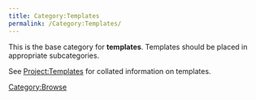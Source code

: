 ```yaml
---
title: Category:Templates
permalink: /Category:Templates/
---
```


This is the base category for **templates**. Templates should be placed
in appropriate subcategories.

See [Project:Templates](Project:Templates.md "wikilink") for collated
information on templates.

[Category:Browse](Category:Browse.md "wikilink")